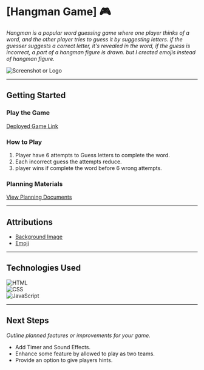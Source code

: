 # [Hangman Game] 🎮

_Hangman is a popular word guessing game where one player thinks of a word, and the other player tries to guess it by suggesting letters. if the guesser suggests a correct letter, it's revealed in the word, if the guess is incorrect, a part of a hangman figure is drawn. but I created emojis instead of hangman figure._


![Screenshot or Logo](https://i.imgur.com/XCbygbY.png)  

----------

## Getting Started

### Play the Game


[Deployed Game Link](https://github.com/JassimHayat/Hangman) 

### How to Play

1. Player have 6 attempts to Guess letters to complete the word.
2. Each incorrect guess the attempts reduce.
3.  player wins if complete the word before 6 wrong attempts.

### Planning Materials

[View Planning Documents](https://trello.com/b/l2GmDYRX/my-project1-hangman)

----------

## Attributions

-   [Background Image](https://www.istockphoto.com/photo/word-brand-on-blue-background-gm868866930-144875825)
-   [Emoji](https://excellence-it.co.uk/insights/bring-up-emoji-window/#:~:text=Press%20Windows%20key%20%2B%20.,emoji%20panel%20will%20pop%20up.)

----------

## Technologies Used

![HTML](https://img.shields.io/badge/-HTML-E34F26?logo=html5&logoColor=white&style=flat-square)  
![CSS](https://img.shields.io/badge/-CSS-1572B6?logo=css3&logoColor=white&style=flat-square)  
![JavaScript](https://img.shields.io/badge/-JavaScript-F7DF1E?logo=javascript&logoColor=black&style=flat-square)

----------

## Next Steps

_Outline planned features or improvements for your game._

-   Add Timer and Sound Effects.
-   Enhance some feature by allowed to play as two teams.
-   Provide an option to give players hints.

